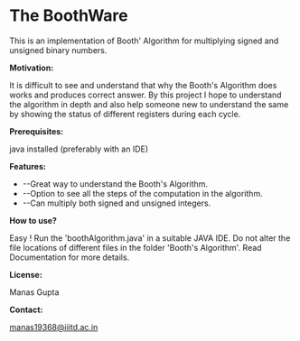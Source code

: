 # The BoothWare

This is an implementation of Booth&#39; Algorithm for multiplying signed and unsigned binary numbers.

**Motivation:**

It is difficult to see and understand that why the Booth&#39;s Algorithm does works and produces correct answer. By this project I hope to understand the algorithm in depth and also help someone new to understand the same by showing the status of different registers during each cycle.

**Prerequisites:**

java installed (preferably with an IDE)

**Features:**

- --Great way to understand the Booth&#39;s Algorithm.
- --Option to see all the steps of the computation in the algorithm.
- --Can multiply both signed and unsigned integers.

**How to use?**

Easy ! Run the &#39;boothAlgorithm.java&#39;  in a suitable JAVA IDE. Do not alter the file locations of different files in the folder &#39;Booth&#39;s Algorithm&#39;. Read Documentation for more details.

**License:**

Manas Gupta

**Contact:**

[manas19368@iiitd.ac.in](mailto:manas19368@iiitd.ac.in)
